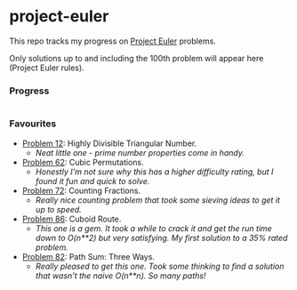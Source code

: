 # project-euler

This repo tracks my progress on [Project Euler](https://projecteuler.net/archives) problems.

Only solutions up to and including the 100th problem will appear here (Project Euler rules).

### Progress
![<img src="j-at-ch.png">](https://projecteuler.net/profile/j-at-ch.png)

### Favourites
+ [Problem 12](https://projecteuler.net/problem=12): Highly Divisible Triangular Number.
  + *Neat little one - prime number properties come in handy.*
+ [Problem 62](https://projecteuler.net/problem=62): Cubic Permutations.
  + *Honestly I'm not sure why this has a higher difficulty rating, but I found it fun and quick to solve.*
+ [Problem 72](https://projecteuler.net/problem=72): Counting Fractions.
  + *Really nice counting problem that took some sieving ideas to get it up to speed.*
+ [Problem 86](https://projecteuler.net/problem=86): Cuboid Route.
  + *This one is a gem. It took a while to crack it and get the run time down to O(n**2) but very satisfying. 
  My first solution to a 35% rated problem.*
+ [Problem 82](https://projecteuler.net/problem=82): Path Sum: Three Ways.
  + *Really pleased to get this one. Took some thinking to find a solution that wasn't the naive O(n**n).
  So many paths!*
